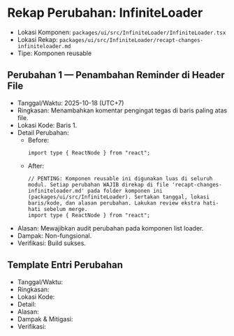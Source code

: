 # Rekap Perubahan: InfiniteLoader

- Lokasi Komponen: `packages/ui/src/InfiniteLoader/InfiniteLoader.tsx`
- Lokasi Rekap: `packages/ui/src/InfiniteLoader/recapt-changes-infiniteloader.md`
- Tipe: Komponen reusable

## Perubahan 1 — Penambahan Reminder di Header File
- Tanggal/Waktu: 2025-10-18 (UTC+7)
- Ringkasan: Menambahkan komentar pengingat tegas di baris paling atas file.
- Lokasi Kode: Baris 1.
- Detail Perubahan:
  - Before:
    ```tsx
    import type { ReactNode } from "react";
    ```
  - After:
    ```tsx
    // PENTING: Komponen reusable ini digunakan luas di seluruh modul. Setiap perubahan WAJIB direkap di file 'recapt-changes-infiniteloader.md' pada folder komponen ini (packages/ui/src/InfiniteLoader). Sertakan tanggal, lokasi baris/kode, dan alasan perubahan. Lakukan review ekstra hati-hati sebelum merge.
    import type { ReactNode } from "react";
    ```
- Alasan: Mewajibkan audit perubahan pada komponen list loader.
- Dampak: Non-fungsional.
- Verifikasi: Build sukses.

## Template Entri Perubahan
- Tanggal/Waktu:
- Ringkasan:
- Lokasi Kode:
- Detail:
- Alasan:
- Dampak & Mitigasi:
- Verifikasi: